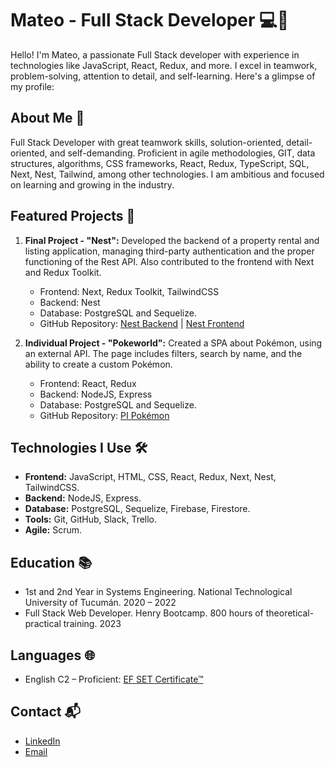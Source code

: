 # Mateo - Full Stack Developer 💻🚀

Hello! I'm Mateo, a passionate Full Stack developer with experience in technologies like JavaScript, React, Redux, and more. I excel in teamwork, problem-solving, attention to detail, and self-learning. Here's a glimpse of my profile:

## About Me 🚀
Full Stack Developer with great teamwork skills, solution-oriented, detail-oriented, and self-demanding. Proficient in agile methodologies, GIT, data structures, algorithms, CSS frameworks, React, Redux, TypeScript, SQL, Next, Nest, Tailwind, among other technologies. I am ambitious and focused on learning and growing in the industry.

## Featured Projects 🌟
1. **Final Project - "Nest":** Developed the backend of a property rental and listing application, managing third-party authentication and the proper functioning of the Rest API. Also contributed to the frontend with Next and Redux Toolkit.
   - Frontend: Next, Redux Toolkit, TailwindCSS
   - Backend: Nest
   - Database: PostgreSQL and Sequelize.
   - GitHub Repository: [Nest Backend](https://github.com/leonardobaranelli/nest-backend) | [Nest Frontend](https://github.com/MateoBaravalle/PF-NEST-Front)

2. **Individual Project - "Pokeworld":** Created a SPA about Pokémon, using an external API. The page includes filters, search by name, and the ability to create a custom Pokémon.
   - Frontend: React, Redux
   - Backend: NodeJS, Express
   - Database: PostgreSQL and Sequelize.
   - GitHub Repository: [PI Pokémon](https://github.com/MateoBaravalle/PF-NEST-Front)

## Technologies I Use 🛠️
- **Frontend:** JavaScript, HTML, CSS, React, Redux, Next, Nest, TailwindCSS.
- **Backend:** NodeJS, Express.
- **Database:** PostgreSQL, Sequelize, Firebase, Firestore.
- **Tools:** Git, GitHub, Slack, Trello.
- **Agile:** Scrum.

## Education 📚
- 1st and 2nd Year in Systems Engineering. National Technological University of Tucumán. 2020 – 2022
- Full Stack Web Developer. Henry Bootcamp. 800 hours of theoretical-practical training. 2023

## Languages 🌐
- English C2 – Proficient: [EF SET Certificate™](https://www.efset.org/cert/5M8XvN)

## Contact 📬
- [LinkedIn](https://www.linkedin.com/in/mateo-baravalle/)
- [Email](mateobara2@gmail.com)

